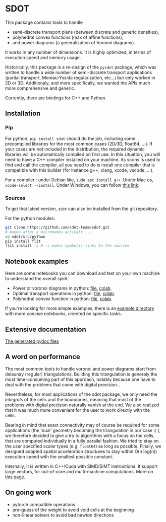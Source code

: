 SDOT
====

This package contains tools to handle
* semi-discrete transport plans (between discrete and generic densities),
* polyhedral convex functions (max of affine functions),
* and power diagrams (a generalization of Voronoi diagrams).

It works in any number of dimensions. It is highly optimized, in terms of execution speed and memory usage.

Historically, this package is a re-design of the `pysdot` package, which was written to handle a wide number of semi-discrete transport applications (partial transport, Moreau-Yosida regularization, etc...) but only worked in 2D or 3D. Additionaly, and more specifically, we wanted the APIs much more comprehensive and generic.

Currently, there are bindings for C++ and Python.

Installation
------------

### Pip

For python, `pip install sdot` should do the job, including some precompiled libraries for the most common cases (2D/3D, float64, ...). If your cases are not included in the distribution, the required dynamic libraries will be automatically compiled on first use. In this situation, you will need to have a C++ compiler installed on your machine. As scons is used to find and call the compiler, all you need to do is install one compiler that is compatible with this builder (for instance g++, clang, xcode, vscode, ...). 

For a compiler : under Debian like, `sudo apt install g++`. Under Mac os, `xcode-select --install`. Under Windows, you can follow [this link](https://code.visualstudio.com/docs/cpp/config-mingw#_prerequisites).

### Sources

To get that latest version, `sdot` can also be installed from the git repository.

For the python modules:

```bash
git clone https://github.com/sdot-team/sdot.git
# maybe after a micromamba activate ...
cd sdot/src/python
pip install flit
flit install -s # -s makes symbolic links to the sources
```

Notebook examples
-----------------

Here are some notebooks you can download and test on your own machine to understand the overall spirit.

* Power or voronoi diagrams in python: [file](examples/tutorials/0_power_diagram_py.ipynb), [colab](https://colab.research.google.com/drive/1yT62po-HFCxeXD4D_6XF8pHMgl3Fut34?usp=sharing).
* Optimal transport operations in python: [file](examples/tutorials/1_optimal_transport_py.ipynb), [colab](https://colab.research.google.com/drive/1P7l7_8QaEUFiVz49Ll1Avhwi8meaHojl?usp=sharing).
* Polyhedral convex function in python: [file](examples/tutorials/2_polyhedral_convex_py.ipynb), [colab](...).

If you're looking for more simple examples, there is an [example directory](examples/) with more concise notebooks, oriented on specific tasks.

Extensive documentation
-----------------------

[The generated pydoc files](...)

A word on performance
---------------------

The most common tools to handle voronoi and power diagrams start from delaunay (regular) triangulations. Building this triangulation is generaly the most time-consuming part of this approach, notably because one have to deal with the problems that come with digital precision...

Nevertheless, for most applications of the sdot package, we only need the *integrals* of the cells and the boundaries, meaning that most of the problems with digital precision naturally vanish at the end. We also realized that it was much more convenient for the user to work directly with the cells.

Bearing in mind that exact connectivity may of course be required for some applications (the 'dual' geometry becoming the triangulation in our case :) ), we therefore decided to give a try to algorithms with a focus on the cells, that are computed individually in a fully parallel fashion. We tried to stay on the user specified scalar types (e.g. `float64`) as long as possible. Finally, we designed adapted spatial acceleration structures to stay within O(n log(n)) execution speed with the smallest possible constant.

Internally, it is written in C++/Cuda with SIMD/SIMT instructions. It support large vectors, for out-of-core and multi-machine computations. More on [this page](doc/performance.md).

On going work
-------------

* pytorch compatible operations
* pre-guess of the weight to avoid void cells at the beginning
* non-linear solvers to avoid bad newton directions
